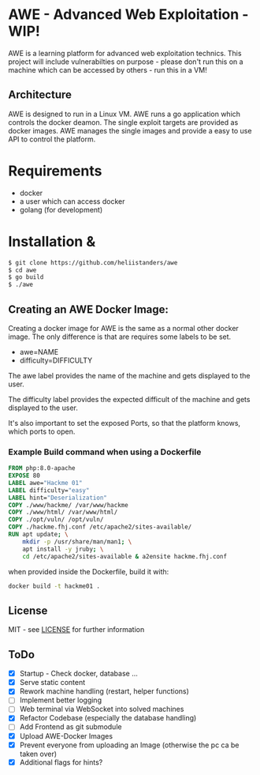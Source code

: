 # AWE - Advanced Web Exploitation - WIP!
AWE is a learning platform for advanced web exploitation technics. This project will include vulnerabilties on purpose - please don't run this on a machine which can be accessed by others - run this in a VM! 

## Architecture
AWE is designed to run in a Linux VM. AWE runs a go application which controls the docker deamon. The single exploit targets are provided as docker images. AWE manages the single images and provide a easy to use API to control the platform.

# Requirements
- docker
- a user which can access docker  
- golang (for development)

# Installation & 

```bash
$ git clone https://github.com/heliistanders/awe
$ cd awe
$ go build
$ ./awe
```

## Creating an AWE Docker Image:

Creating a docker image for AWE is the same as a normal other docker image. The only difference is that are requires some labels to be set.
- awe=NAME
- difficulty=DIFFICULTY

The awe label provides the name of the machine and gets displayed to the user.

The difficulty label provides the expected difficult of the machine and gets displayed to the user.

It's also important to set the exposed Ports, so that the platform knows, which ports to open.

### Example Build command when using a Dockerfile

```dockerfile
FROM php:8.0-apache
EXPOSE 80
LABEL awe="Hackme 01"
LABEL difficulty="easy"
LABEL hint="Deserialization"
COPY ./www/hackme/ /var/www/hackme
COPY ./www/html/ /var/www/html/
COPY ./opt/vuln/ /opt/vuln/
COPY ./hackme.fhj.conf /etc/apache2/sites-available/
RUN apt update; \
	mkdir -p /usr/share/man/man1; \
	apt install -y jruby; \
	cd /etc/apache2/sites-available & a2ensite hackme.fhj.conf
```
when provided inside the Dockerfile, build it with:

```bash
docker build -t hackme01 .
```
## License

MIT - see [LICENSE](./LICENSE) for further information

## ToDo

- [x] Startup - Check docker, database ...
- [x] Serve static content
- [x] Rework machine handling (restart, helper functions)
- [ ] Implement better logging  
- [ ] Web terminal via WebSocket into solved machines
- [x] Refactor Codebase (especially the database handling)
- [ ] Add Frontend as git submodule
- [x] Upload AWE-Docker Images
- [x] Prevent everyone from uploading an Image (otherwise the pc ca be taken over)
- [x] Additional flags for hints?